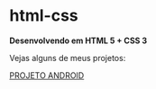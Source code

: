 # html-css
 <strong>Desenvolvendo em HTML 5 + CSS 3</strong>

 Vejas alguns de meus projetos:

 <a href="https://luciofernando.github.io/html-css/exercicios/desafio10/android.html">PROJETO ANDROID</a>
